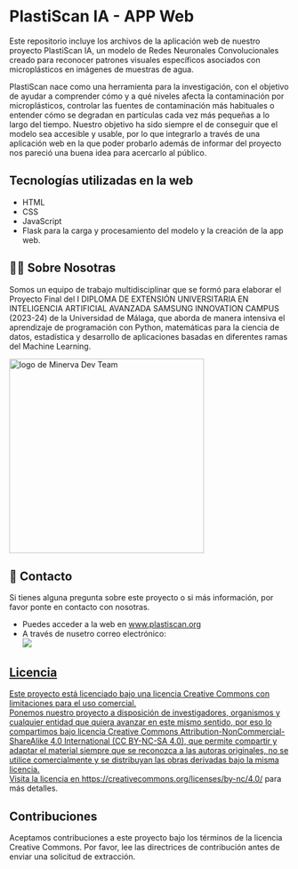 # PlastiScan IA - APP Web

Este repositorio incluye los archivos de la aplicación web de nuestro proyecto PlastiScan IA, un modelo de Redes Neuronales Convolucionales creado para reconocer patrones visuales específicos asociados con microplásticos en imágenes de muestras de agua.

PlastiScan nace como una herramienta para la investigación, con el objetivo de ayudar a comprender cómo y a qué niveles afecta la contaminación por microplásticos, controlar las fuentes de contaminación más habituales o entender cómo se degradan en partículas cada vez más pequeñas a lo largo del tiempo.
Nuestro objetivo ha sido siempre el de conseguir que el modelo sea accesible y usable, por lo que integrarlo a través de una aplicación web en la que poder probarlo además de informar del proyecto nos pareció una buena idea para acercarlo al público.


## Tecnologías utilizadas en la web

 - HTML
 - CSS
 - JavaScript
 - Flask para la carga y procesamiento del modelo y la creación de la app web.


## 👩‍💻 Sobre Nosotras
Somos un equipo de trabajo multidisciplinar que se formó para elaborar el Proyecto Final del I DIPLOMA DE EXTENSIÓN UNIVERSITARIA EN INTELIGENCIA ARTIFICIAL AVANZADA SAMSUNG INNOVATION CAMPUS (2023-24) de la Universidad de Málaga, que aborda de manera intensiva el aprendizaje de programación con Python, matemáticas para la ciencia de datos, estadística y desarrollo de aplicaciones basadas en diferentes ramas del Machine Learning.

<img src="https://plastiscan.org/static/imagenes/minervaLOGO.png" alt="logo de Minerva Dev Team" width="350px">


## 🔗 Contacto
Si tienes alguna pregunta sobre este proyecto o si más información, por favor ponte en contacto con nosotras.
* Puedes acceder a la web en www.plastiscan.org
* A través de nusetro correo electrónico:<br/> 
  <a href="mailto:plastiscania@gmail.org" target="_blank"><img src="https://img.shields.io/badge/Gmail-D14836?style=for-the-badge&logo=gmail&logoColor=white">


## Licencia

Este proyecto está licenciado bajo una licencia Creative Commons con limitaciones para el uso comercial.<br/> 
Ponemos nuestro proyecto a disposición de investigadores, organismos y cualquier entidad que quiera avanzar en este mismo sentido, por eso lo compartimos bajo licencia Creative Commons Attribution-NonCommercial-ShareAlike 4.0 International (CC BY-NC-SA 4.0), que permite compartir y adaptar el material siempre que se reconozca a las autoras originales, no se utilice comercialmente y se distribuyan las obras derivadas bajo la misma licencia.<br/> 
Visita la licencia en https://creativecommons.org/licenses/by-nc/4.0/ para más detalles.

## Contribuciones

Aceptamos contribuciones a este proyecto bajo los términos de la licencia Creative Commons. Por favor, lee las directrices de contribución antes de enviar una solicitud de extracción.
